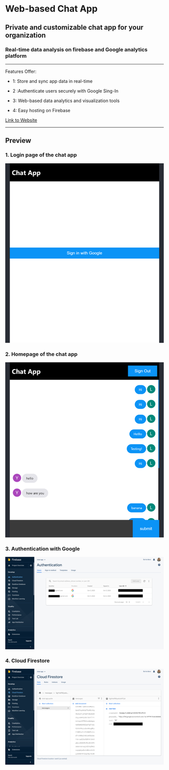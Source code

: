 # **Web-based Chat App**

## Private and customizable chat app for your organization

### Real-time data analysis on firebase and Google analytics platform

---
Features Offer:
* 1: Store and sync app data in real-time

* 2 :Authenticate users securely with Google Sing-In

* 3: Web-based data analytics and visualization tools

* 4: Easy hosting on Firebase

[Link to Website](https://chat-app-yuzhe.web.app/)

[//]: # (Image References)

[image1]: ./README_media/login.png "Screenshot of login page"
[image2]: ./README_media/main.png "Screenshot of main page"
[image3]: ./README_media/authentication.png "Screenshot of Authentication page"
[image4]: ./README_media/cloud_db.png "Screenshot of cloud firestore page"

---
## Preview

### 1. Login page of the chat app
![alt text][image1]

### 2. Homepage of the chat app
![alt text][image2]

### 3. Authentication with Google
![alt text][image3]

### 4. Cloud Firestore
![alt text][image4]
